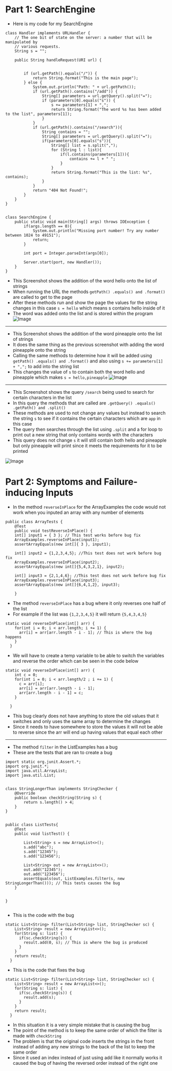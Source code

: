 # Part 1: SearchEngine

- Here is my code for my SearchEngine


```
class Handler implements URLHandler {
    // The one bit of state on the server: a number that will be manipulated by
    // various requests.
    String s = "";

    public String handleRequest(URI url) {

        
        if (url.getPath().equals("/")) {
            return String.format("This is the main page");
        } else {
            System.out.println("Path: " + url.getPath());
            if (url.getPath().contains("/add")) {
                String[] parameters = url.getQuery().split("=");
                if (parameters[0].equals("s")) {
                    s += parameters[1] + ",";
                    return String.format("The word %s has been added to the list", parameters[1]);
                }
            }
            if (url.getPath().contains("/search")){
                String contains = "";
                String[] parameters = url.getQuery().split("=");
                if(parameters[0].equals("s")){
                    String[] list = s.split(",");
                    for (String l : list){
                        if(l.contains(parameters[1])){
                            contains += l + " ";
                        }
                    }
                    return String.format("This is the list: %s", contains);
                }
            }
            return "404 Not Found!";
        }
    }
}


class SearchEngine {
    public static void main(String[] args) throws IOException {
        if(args.length == 0){
            System.out.println("Missing port number! Try any number between 1024 to 49151");
            return;
        }

        int port = Integer.parseInt(args[0]);

        Server.start(port, new Handler());
    }
}
```

- This Screenshot shows the addition of the word hello onto the list of strings
- When running the URL the methods `getPath() .equals() and .format()` are called to get to the page 
- After these methods run and show the page the values for the string changes in this case `s = hello` which means s contains hello inside of it
- The word was added onto the list and is stored within the program
![Image](add1.PNG)

---

- This Screenshot shows the addition of the word pineapple onto the list of strings
- It does the same thing as the previous screenshot with adding the word pineapple onto the string
- Calling the same methods to determine how it will be added using `getPath() .equals() and .format()` and also using `s += parameters[1] + ",";` to add into the string list
- This changes the value of `s` to contain both the word hello and pineapple which makes `s = hello,pineapple`
![Image](add2.PNG)

---

- This Screenshot shows the query `/search` being used to search for certain characters in the list
- In this query the methods that are called are `.getQuery() .equals() .getPath() and .split()` 
- These methods are used to not change any values but instead to search the string `s` to see if it contains the certain characters which are `app` in this case
- The query then searches through the list using `.split` and a for loop to print out a new string that only contains words with the characters
- This query does not change `s` it will still contain both hello and pineapple but only pineapple will print since it meets the requirements for it to be printed


![Image](search.PNG)

# Part 2: Symptoms and Failure-inducing Inputs

- In the method `reverseInPlace` for the ArrayExamples the code would not work when you inputed an array with any number of elements
```
public class ArrayTests {
	@Test 
	public void testReverseInPlace() {
    int[] input1 = { 3 }; // This test works before bug fix
    ArrayExamples.reverseInPlace(input1);
    assertArrayEquals(new int[]{ 3 }, input1);

    int[] input2 = {1,2,3,4,5}; //This test does not work before bug fix
    ArrayExamples.reverseInPlace(input2);
    assertArrayEquals(new int[]{5,4,3,2,1}, input2);

    int[] input3 = {2,1,4,6}; //This test does not work before bug fix
    ArrayExamples.reverseInPlace(input3);
    assertArrayEquals(new int[]{6,4,1,2}, input3);

	}
```
- The method `reverseInPlace` has a bug where it only reverses one half of the list
- For example if the list was `{1,2,3,4,5}` it will return `{5,4,3,4,5}`


```
static void reverseInPlace(int[] arr) {
    for(int i = 0; i < arr.length; i += 1) {
      arr[i] = arr[arr.length - i - 1]; // This is where the bug happens
    }
  }
 ```
 
 
 - We will have to create a temp variable to be able to switch the variables and reverse the order which can be seen in the code below


```
static void reverseInPlace(int[] arr) {
    int c = 0;
    for(int i = 0; i < arr.length/2 ; i += 1) {
      c = arr[i];
      arr[i] = arr[arr.length - i - 1];
      arr[arr.length - i - 1] = c;
    }
    
  }
 ```
 
- This bug clearly does not have anything to store the old values that it switches and only uses the same array to determine the changes
- Since it needs to have somewhere to store the values it will not be able to reverse since the arr will end up having values that equal each other

---

- The method `filter` in the ListExamples has a bug 
- These are the tests that are ran to create a bug

```
import static org.junit.Assert.*;
import org.junit.*;
import java.util.ArrayList;
import java.util.List;


class StringLongerThan implements StringChecker {
    @Override
    public boolean checkString(String s) {
        return s.length() > 4;
    }
}


public class ListTests{
    @Test
    public void listTest() {

        List<String> s = new ArrayList<>();
        s.add("abc");
        s.add("12345");
        s.add("123456");
        
        List<String> out = new ArrayList<>();
        out.add("12345");
        out.add("123456");
        assertEquals(out, ListExamples.filter(s, new StringLongerThan())); // This tests causes the bug
    }


}
 
```
 
- This is the code with the bug

```
static List<String> filter(List<String> list, StringChecker sc) {
    List<String> result = new ArrayList<>();
    for(String s: list) {
      if(sc.checkString(s)) {
        result.add(0, s); // This is where the bug is produced
      }
    }
    return result;
  }
  ```
- This is the code that fixes the bug

```
static List<String> filter(List<String> list, StringChecker sc) {
    List<String> result = new ArrayList<>();
    for(String s: list) {
      if(sc.checkString(s)) {
        result.add(s);
      }
    }
    return result;
  }
 ```
 - In this situation it is a very simple mistake that is causing the bug
 - The point of the method is to keep the same order of which the filter is made with `checkString`
 - The problem is that the original code inserts the strings in the front instead of adding any new strings to the back of the list to keep the same order
 - Since it used an index instead of just using add like it normally works it caused the bug of having the reversed order instead of the right one


